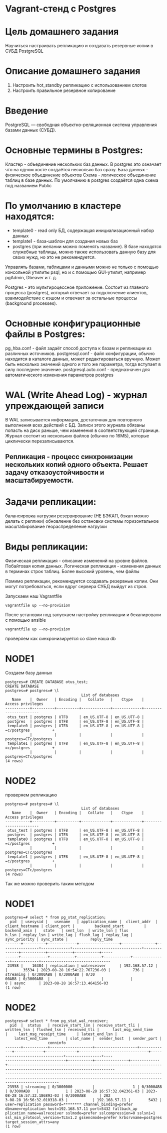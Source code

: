 # Vagrant-стенд c Postgres

# Цель домашнего задания
Научиться настраивать репликацию и создавать резервные копии в СУБД PostgreSQL

# Описание домашнего задания
1) Настроить hot_standby репликацию с использованием слотов
2) Настроить правильное резервное копирование
# Введение
PostgreSQL — свободная объектно-реляционная система управления базами данных (СУБД). 
# Основные термины в Postgres:
Кластер - объединение нескольких баз данных. В postgres это означает что на одном хосте создаётся несколько баз сразу. 
База данных - физическое объединение объектов
Схема - логическое объединение таблиц в базе данных. По умолчанию в postgres создаётся одна схема под названием Public
# По умолчанию в кластере находятся:
- template0 - read only БД, содержащая инициализационный набор данных
- template1 - база-шаблон для создания новых баз
- postgres (при желании можно поменять название). В базе находятся служебные таблицы, можно также использовать данную базу для своих нужд, но это не рекомендуется.

Управлять базами, таблицами и данными можно не только с помощью консольной утилиты psql, но и с помощью GUI-утилит, например pgAdmin, Dbeaver  и т. д.

Postgres - это мультироцессное приложение. Состоит из главного процесса (postgres), который отвечает за подключение клиентов, взаимодействие с кэшом и отвечает за остальные процессы (background processes).

# Основные конфигурационные файлы в Postgres: 
pg_hba.conf -  файл задаёт способ доступа к базам и репликации из различных источников.
postgresql.conf - файл конфигурации, обычно находится в каталоге данных, может редактироваться вручную. Может быть несколько значений одного и того же параметра, тогда вступает в силу последнее значение.
postgresql.auto.conf - предназначен для автоматического изменения параметров postgres

# WAL (Write Ahead Log) - журнал упреждающей записи
В WAL записывается информация, достаточная для повторного выполнения всех действий с БД.
Записи этого журнала обязаны попасть на диск раньше, чем изменения в соответствующей странице. Журнал состоит из нескольких файлов (обычно по 16МБ), которые циклически перезаписываются.

## Репликация - процесс синхронизации нескольких копий одного объекта. Решает задачу отказоустойчивости и масштабируемости.

# Задачи репликации:
балансировка нагрузки
резервирование (НЕ БЭКАП, бэкап можно делать с реплики)
обновление без остановки системы
горизонтальное масштабирование
геораспределение нагрузки

# Виды репликации:
Физическая репликация - описание изменений на уровне файлов. Побайтовая копия данных.
Логическая репликация - изменения данных в терминах строк таблиц. Более высокий уровень, чем файлы

Помимо репликации, рекомендуется создавать резервные копии. Они могут потребоваться, если вдруг сервера СУБД выйдут из строя. 


Запускаем наш Vagrantfile
``` 
vagrantfile up --no-provision
```
После установки нод запускаем настройку репликации и бекапировани с помощью ansible

```
vagrantfile up --no-provision
```


проверяем как синхронизируется со slave наша db


# NODE1
Создаем базу данных 

```
postgres=# CREATE DATABASE otus_test;
CREATE DATABASE
postgres=# postgres=# \l
                                  List of databases
   Name    |  Owner   | Encoding |   Collate   |    Ctype    |   Access privileges   
-----------+----------+----------+-------------+-------------+-----------------------
 otus_test | postgres | UTF8     | en_US.UTF-8 | en_US.UTF-8 | 
 postgres  | postgres | UTF8     | en_US.UTF-8 | en_US.UTF-8 | 
 template0 | postgres | UTF8     | en_US.UTF-8 | en_US.UTF-8 | =c/postgres          +
           |          |          |             |             | postgres=CTc/postgres
 template1 | postgres | UTF8     | en_US.UTF-8 | en_US.UTF-8 | =c/postgres          +
           |          |          |             |             | postgres=CTc/postgres
(4 rows)
```


# NODE2
проверяем репликацию

```
postgres=# postgres=# \l
                                  List of databases
   Name    |  Owner   | Encoding |   Collate   |    Ctype    |   Access privileges   
-----------+----------+----------+-------------+-------------+-----------------------
 otus_test | postgres | UTF8     | en_US.UTF-8 | en_US.UTF-8 | 
 postgres  | postgres | UTF8     | en_US.UTF-8 | en_US.UTF-8 | 
 template0 | postgres | UTF8     | en_US.UTF-8 | en_US.UTF-8 | =c/postgres          +
           |          |          |             |             | postgres=CTc/postgres
 template1 | postgres | UTF8     | en_US.UTF-8 | en_US.UTF-8 | =c/postgres          +
           |          |          |             |             | postgres=CTc/postgres
(4 rows)
```

Так же можно проверить таким методом

# NODE1

```
postgres=# select * from pg_stat_replication;
  pid  | usesysid |   usename   | application_name |  client_addr  | client_hostname | client_port |         backend_start         | backend_xmin |   state   | sent_lsn  | write_lsn | flus
h_lsn | replay_lsn | write_lag | flush_lag | replay_lag | sync_priority | sync_state |          reply_time           
-------+----------+-------------+------------------+---------------+-----------------+-------------+-------------------------------+--------------+-----------+-----------+-----------+-----
------+------------+-----------+-----------+------------+---------------+------------+-------------------------------
 23958 |    16384 | replication | walreceiver      | 192.168.57.12 |                 |       35534 | 2023-08-28 16:54:22.767236-03 |          736 | streaming | 0/3000AB8 | 0/3000AB8 | 0/30
00AB8 | 0/3000AB8  |           |           |            |             0 | async      | 2023-08-28 16:57:13.464156-03
(1 row)
```


# NODE2
```
postgres=# select * from pg_stat_wal_receiver;
  pid  |  status   | receive_start_lsn | receive_start_tli | written_lsn | flushed_lsn | received_tli |      last_msg_send_time       |     last_msg_receipt_time     | latest_end_lsn |    
    latest_end_time        | slot_name |  sender_host  | sender_port |                                                                                                                      
                   conninfo                                                                                                                                         
-------+-----------+-------------------+-------------------+-------------+-------------+--------------+-------------------------------+-------------------------------+----------------+----
---------------------------+-----------+---------------+-------------+----------------------------------------------------------------------------------------------------------------------
--------------------------------------------------------------------------------------------------------------------------------------------------------------------
 23558 | streaming | 0/3000000         |                 1 | 0/3000AB8   | 0/3000AB8   |            1 | 2023-08-28 16:57:32.042361-03 | 2023-08-28 16:57:32.186893-03 | 0/3000AB8      | 202
3-08-28 16:56:32.010318-03 |           | 192.168.57.11 |        5432 | user=replication password=******** channel_binding=prefer dbname=replication host=192.168.57.11 port=5432 fallback_ap
plication_name=walreceiver sslmode=prefer sslcompression=0 sslsni=1 ssl_min_protocol_version=TLSv1.2 gssencmode=prefer krbsrvname=postgres target_session_attrs=any
(1 row)
```

